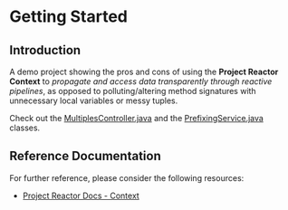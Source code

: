 # Getting Started

## Introduction

A demo project showing the pros and cons of using the **Project Reactor Context** to *propagate and access data transparently through reactive pipelines*, as opposed to polluting/altering method signatures with unnecessary local variables or messy tuples.

Check out the [MultiplesController.java](src/main/java/it/dsibilio/reactorctxdemo/api/MultiplesController.java) and the [PrefixingService.java](src/main/java/it/dsibilio/reactorctxdemo/service/PrefixingService.java) classes.

## Reference Documentation
For further reference, please consider the following resources:

* [Project Reactor Docs - Context](https://projectreactor.io/docs/core/release/reference/#context)